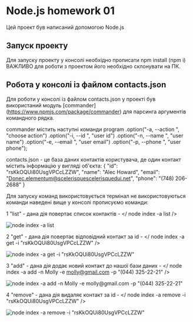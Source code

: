 # Node.js homework 01

Цей проект був написаний допомогою Node.js

## Запуск проекту

Для запуску проекту у консолі необхідно прописати npm install (npm i)
ВАЖЛИВО для роботи з проектом його необхідно склонувати на ПК.

## Робота у консолі із файлом contacts.json

Для роботи у консолі із файлом contacts.json у проекті був використаний модуль
[commander] (https://www.npmjs.com/package/commander) для парсинга аргументів
командного рядка.

commander містить наступні команди
program
.option("-a, --action <type>", "choose action")
.option("-i, --id <type>", "user id")
.option("-n, --name <type>", "user name")
.option("-e, --email <type>", "user email")
.option("-p, --phone <type>", "user phone");

contacts.json - це база даних контактів користувача, де один контакт містить
інформацію у вигляді об'єкта:
{
"id": "rsKkOQUi80UsgVPCcLZZW",
"name": "Alec Howard",
"email": "Donec.elementum@scelerisquescelerisquedui.net",
"phone": "(748) 206-2688"
}

Для запуску команд використовується термінал не використовуються команди наведені вище
у консолі прописуємо команди:

1 "list" - дана дія повертає список контактів - </ node index -a list />

![node index -a list](https://i.ibb.co/Zf3BFrf/list.jpg)

2 "get" - дана дія повертає відповідний контакт за id - </ node index -a get -i "rsKkOQUi80UsgVPCcLZZW" />

![node index -a get -i "rsKkOQUi80UsgVPCcLZZW"](https://i.ibb.co/Dp5C2pr/get.jpg)

3 "add" - дана дія додає новий контакт до нашої бази даних - </ node index -a add -n Molly
-e molly@gmail.com -p "(044) 325-22-21" />

![node index -a add -n Molly -e molly@gmail.com -p "(044) 325-22-21"](https://i.ibb.co/xLj9Rwc/add.jpg)

4 "remove" - дана дія видаляє контакт за id - </ node index -a remove -i "rsKkOQUi80UsgVPCcLZZW" />

![node index -a remove -i "rsKkOQUi80UsgVPCcLZZW"](https://i.ibb.co/PzN2Qyf/remove.jpg)
